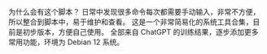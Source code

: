 为什么会有这个脚本？
日常中发现很多命令每次都需要手动输入，非常不方便，所以整合到脚本中，易于维护和查看。
这是一个非常简易化的系统工具合集，目前是初步版本，方便自己使用。
全部来自 ChatGPT 的训练结果，逐步添加更多常用功能，环境为 Debian 12 系统。
